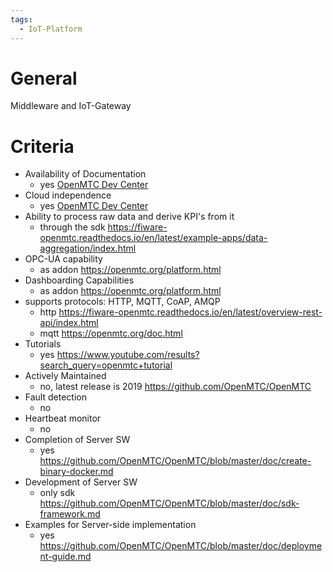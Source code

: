 ```yaml
---
tags:
  - IoT-Platform
---
```

# General
Middleware and IoT-Gateway
# Criteria
- Availability of Documentation
	- yes [OpenMTC Dev Center](https://openmtc.org/doc.html)
- Cloud independence
	- yes [OpenMTC Dev Center](https://openmtc.org/doc.html)
- Ability to process raw data and derive KPI's from it
	- through the sdk https://fiware-openmtc.readthedocs.io/en/latest/example-apps/data-aggregation/index.html
- OPC-UA capability
	- as addon https://openmtc.org/platform.html
- Dashboarding Capabilities
	- as addon https://openmtc.org/platform.html
- supports protocols: HTTP, MQTT, CoAP, AMQP
	- http https://fiware-openmtc.readthedocs.io/en/latest/overview-rest-api/index.html
	- mqtt https://openmtc.org/doc.html
- Tutorials
	- yes https://www.youtube.com/results?search_query=openmtc+tutorial
- Actively Maintained
	- no, latest release is 2019 https://github.com/OpenMTC/OpenMTC
- Fault detection
	- no
- Heartbeat monitor
	- no
- Completion of Server SW
	- yes https://github.com/OpenMTC/OpenMTC/blob/master/doc/create-binary-docker.md
- Development of Server SW
	- only sdk https://github.com/OpenMTC/OpenMTC/blob/master/doc/sdk-framework.md
- Examples for Server-side implementation
	- yes https://github.com/OpenMTC/OpenMTC/blob/master/doc/deployment-guide.md